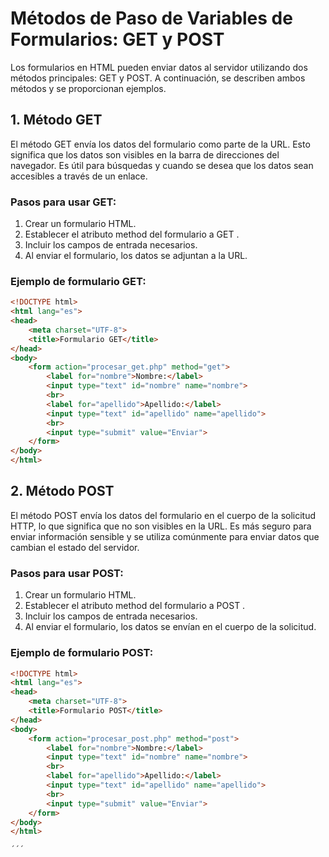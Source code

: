 # Métodos de Paso de Variables de Formularios: GET y POST

Los formularios en HTML pueden enviar datos al servidor utilizando dos métodos principales: GET y POST. A continuación, se describen ambos métodos y se proporcionan ejemplos.

## 1. Método GET

El método GET envía los datos del formulario como parte de la URL. Esto significa que los datos son visibles en la barra de direcciones del navegador. Es útil para búsquedas y cuando se desea que los datos sean accesibles a través de un enlace.

### Pasos para usar GET:

1. Crear un formulario HTML.
2. Establecer el atributo 
method
 del formulario a 
GET
.
3. Incluir los campos de entrada necesarios.
4. Al enviar el formulario, los datos se adjuntan a la URL.

### Ejemplo de formulario GET:

```html
<!DOCTYPE html>
<html lang="es">
<head>
    <meta charset="UTF-8">
    <title>Formulario GET</title>
</head>
<body>
    <form action="procesar_get.php" method="get">
        <label for="nombre">Nombre:</label>
        <input type="text" id="nombre" name="nombre">
        <br>
        <label for="apellido">Apellido:</label>
        <input type="text" id="apellido" name="apellido">
        <br>
        <input type="submit" value="Enviar">
    </form>
</body>
</html>
```

## 2. Método POST

El método POST envía los datos del formulario en el cuerpo de la solicitud HTTP, lo que significa que no son visibles en la URL. Es más seguro para enviar información sensible y se utiliza comúnmente para enviar datos que cambian el estado del servidor.

### Pasos para usar POST:

1. Crear un formulario HTML.
2. Establecer el atributo 
method
 del formulario a 
POST
.
3. Incluir los campos de entrada necesarios.
4. Al enviar el formulario, los datos se envían en el cuerpo de la solicitud.

### Ejemplo de formulario POST:

```html
<!DOCTYPE html>
<html lang="es">
<head>
    <meta charset="UTF-8">
    <title>Formulario POST</title>
</head>
<body>
    <form action="procesar_post.php" method="post">
        <label for="nombre">Nombre:</label>
        <input type="text" id="nombre" name="nombre">
        <br>
        <label for="apellido">Apellido:</label>
        <input type="text" id="apellido" name="apellido">
        <br>
        <input type="submit" value="Enviar">
    </form>
</body>
</html>

´´´